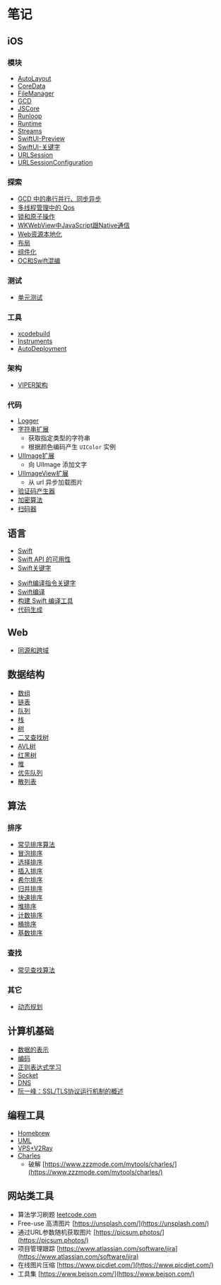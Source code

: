 # 笔记

## iOS

### 模块

<!--CocoaTouch-->
<!--Animation-->
<!--[Combine](IOS/Frameworks/Combine/Combine.md)-->

- [AutoLayout](IOS/Frameworks/AutoLayout/AutoLayout.md)
- [CoreData](IOS/Frameworks/CoreData/CoreData.md)
- [FileManager](IOS/Frameworks/FileManager/FileManager.md)
- [GCD](IOS/Frameworks/GCD/GCD.md)
- [JSCore](IOS/Frameworks/JSCore/JSCore.md)
- [Runloop](IOS/Frameworks/Runloop/Runloop.md) <!--待完善-->
- [Runtime](IOS/Frameworks/Runtime/Runtime.md)
- [Streams](IOS/Frameworks/Streams/Streams.md)
- [SwiftUI-Preview](IOS/Frameworks/SwiftUI/Preview.md)
- [SwiftUI-关键字](IOS/Frameworks/SwiftUI/Keywords.md)
- [URLSession](IOS/Frameworks/URLSession/URLSession.md)
- [URLSessionConfiguration](IOS/Frameworks/URLSession/URLSessionConfiguration.md)

### 探索

- [GCD 中的串行并行、同步异步](IOS/Topics/GCD/PerformMethods.md)
- [多线程管理中的 Qos](IOS/Topics/MultiThreading/Qos.md)
- [锁和原子操作](IOS/Topics/Lock/Lock.md)
- [WKWebView中JavaScript跟Native通信](IOS/Topics/JSInteraction/JSInteraction.md)
- [Web资源本地化](IOS/Topics/WebLocalized/WebLocalized.md)
- [布局](IOS/Topics/Layout/Layout.md)
- [组件化](https://zuikyo.github.io/2019/07/15/iOS_inrerface_orientation_modularization/#more)
- [OC和Swift混编](IOS/Topics/CodeMixing/OC_Swift.md)

### 测试

- [单元测试](IOS/Testing/UnitTesting/UnitTesting.md)

### 工具

- [xcodebuild](IOS/Tools/Xcodebuild/Xcodebuild.md)
- [Instruments](IOS/Tools/Instruments/Instruments.md)
- [AutoDeployment](IOS/Tools/AutoDeployment/)

### 架构

- [VIPER架构](IOS/Architectures/VIPER/VIPER.md)
<!--- [编码规范](IOS/Architecture/CodingStyle.md) TODO
-->

### 代码

- [Logger](IOS/Code/Logger.swift)
- [字符串扩展](IOS/Code/StringExtension.swift)
	- 获取指定类型的字符串
	- 根据颜色编码产生 `UIColor` 实例
- [UIImage扩展](IOS/Code/UIImageExtension.swift)
	- 向 UIImage 添加文字
- [UIImageView扩展](IOS/Code/UIImageViewExtension.swift)
	- 从 url 异步加载图片
- [验证码产生器](IOS/Code/CaptchaView.swift)
- [加密算法](IOS/Code/Crypto.swift)
- [扫码器](IOS/Code/CodeScannerView.swift)

## 语言

- [Swift](Language/Swift.md)
- [Swift API 的可用性](Language/SwiftAPIAvailability.md)
- [Swift关键字](Language/SwiftKeywords.md)
<!--- [SwiftKeyPaths](Language/SwiftKeyPaths.md)-->
- [Swift编译指令关键字](Language/SwiftCompilerKeyword.md)
- [Swift编译](Language/SwiftCompilation.md)
- [构建 Swift 编译工具](https://www.polidea.com/blog/how-to-build-swift-compiler-based-tool-the-step-by-step-guide/)
- [代码生成](Language/SwiftCodeGenerate.md)

## Web

- [同源和跨域](Web/Origin.md)


## 数据结构

- [数组](DataStruct/Array.md)
- [链表](DataStruct/LinkedList.md)
- [队列](DataStruct/Queue.md)
- [栈](DataStruct/Stack.md)
- [树](DataStruct/Tree.md)
- [二叉查找树](DataStruct/BinarySearchTree.md)
- [AVL树](DataStruct/AVLTree.md)
- [红黑树](DataStruct/RedBlackTree.md)
- [堆](DataStruct/Heap.md)
- [优先队列](DataStruct/PriorityQueue.md)
- [散列表](DataStruct/HashTable.md)

## 算法

### 排序

- [常见排序算法](Algorithm/Sort/Sort.md)
- [冒泡排序](Algorithm/Sort/BubbleSort.md)
- [选择排序](Algorithm/Sort/SelectionSort.md)
- [插入排序](Algorithm/Sort/InsertionSort.md)
- [希尔排序](Algorithm/Sort/ShellSort.md)
- [归并排序](Algorithm/Sort/MergeSort.md)
- [快速排序](Algorithm/Sort/QuickSort.md)
- [堆排序](Algorithm/Sort/HeapSort.md)
- [计数排序](Algorithm/Sort/CountingSort.md)
- [桶排序](Algorithm/Sort/BucketSort.md)
- [基数排序](Algorithm/Sort/RadixSort.md)

### 查找

- [常见查找算法](Algorithm/Search/Search.md)

<!--深度优先和广度优先-->

### 其它

- [动态规划](Algorithm/Other/DynamicProgramming.md)

## 计算机基础

- [数据的表示](Basics/DataRepresentation.md)
- [编码](Basics/Encoding.md)
- [正则表达式学习](https://www.jb51.net/tools/zhengze.html)
- [Socket](Basics/Socket.md)
- [DNS](Basics/DNS.md)
- [阮一峰：SSL/TLS协议运行机制的概述](https://www.ruanyifeng.com/blog/2014/02/ssl_tls.html)

<!--- [二进制、十进制、十六进制]()
- [基本数据类型及其占用的长度]()-->


## 编程工具

- [Homebrew](DeveloperTools/Homebrew.md)
- [UML](DeveloperTools/UML.md)
- [VPS+V2Ray](DeveloperTools/VPS_V2Ray.md)
- [Charles](https://www.charlesproxy.com/download)
	- 破解 [https://www.zzzmode.com/mytools/charles/](https://www.zzzmode.com/mytools/charles/)

## 网站类工具

- 算法学习刷题 [leetcode.com](https://leetcode.com)
- Free-use 高清图片 [https://unsplash.com/](https://unsplash.com/)
- 通过URL参数随机获取图片 [https://picsum.photos/](https://picsum.photos/)
- 项目管理跟踪 [https://www.atlassian.com/software/jira](https://www.atlassian.com/software/jira)
- 在线图片压缩 [https://www.picdiet.com/](https://www.picdiet.com/)
- 工具集 [https://www.bejson.com/](https://www.bejson.com/)